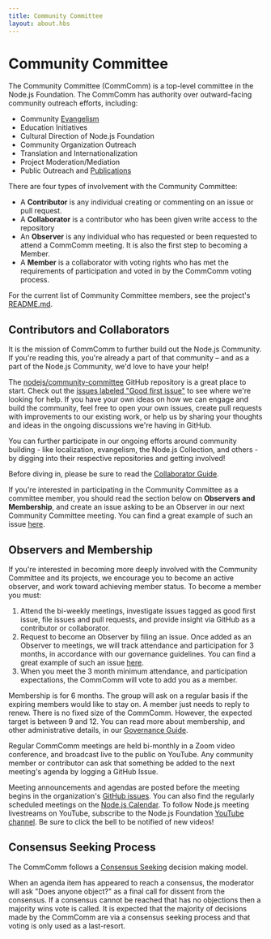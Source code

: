 ```yaml
---
title: Community Committee
layout: about.hbs
---
```


# Community Committee

The Community Committee (CommComm) is a top-level committee in the Node.js Foundation. The CommComm has authority over outward-facing community outreach efforts, including:
 - Community [Evangelism](https://github.com/nodejs/evangelism)
 - Education Initiatives
 - Cultural Direction of Node.js Foundation
 - Community Organization Outreach
 - Translation and Internationalization
 - Project Moderation/Mediation
 - Public Outreach and [Publications](https://medium.com/the-node-js-collection)

There are four types of involvement with the Community Committee:

  - A **Contributor** is any individual creating or commenting on an issue or pull request.
  - A **Collaborator** is a contributor who has been given write access to the repository
  - An **Observer** is any individual who has requested or been requested to attend a CommComm meeting. It is also the first step to becoming a Member.
  - A **Member** is a collaborator with voting rights who has met the requirements of participation and voted in by the CommComm voting process.

For the current list of Community Committee members, see the project's [README.md](https://github.com/nodejs/community-committee).

## Contributors and Collaborators

It is the mission of CommComm to further build out the Node.js Community. If you're reading this, you're already a part of that community – and as a part of the Node.js Community, we'd love to have your help!

The [nodejs/community-committee](https://github.com/nodejs/community-committee) GitHub repository is a great place to start. Check out the [issues labeled "Good first issue"](https://github.com/nodejs/community-committee/labels/good%20first%20issue) to see where we're looking for help. If you have your own ideas on how we can engage and build the community, feel free to open your own issues, create pull requests with improvements to our existing work, or help us by sharing your thoughts and ideas in the ongoing discussions we're having in GitHub.

You can further participate in our ongoing efforts around community building - like localization, evangelism, the Node.js Collection, and others - by digging into their respective repositories and getting involved!

Before diving in, please be sure to read the [Collaborator Guide](https://github.com/nodejs/community-committee/blob/master/governance/COLLABORATOR_GUIDE.md).

If you're interested in participating in the Community Committee as a committee member, you should read the section below on **Observers and Membership**, and create an issue asking to be an Observer in our next Community Committee meeting. You can find a great example of such an issue [here](https://github.com/nodejs/community-committee/issues/142).

## Observers and Membership

If you're interested in becoming more deeply involved with the Community Committee and its projects, we encourage you to become an active observer, and work toward achieving member status. To become a member you must:

 1. Attend the bi-weekly meetings, investigate issues tagged as good first issue, file issues and pull requests, and provide insight via GitHub as a contributor or collaborator.
 2. Request to become an Observer by filing an issue. Once added as an Observer to meetings, we will track attendance and participation for 3 months, in accordance with our governance guidelines. You can find a great example of such an issue [here](https://github.com/nodejs/community-committee/issues/142).
 3. When you meet the 3 month minimum attendance, and participation expectations, the CommComm will vote to add you as a member.

Membership is for 6 months. The group will ask on a regular basis if the expiring members would like to stay on. A member just needs to reply to renew. There is no fixed size of the CommComm. However, the expected target is between 9 and 12. You can read more about membership, and other administrative details, in our [Governance Guide](https://github.com/nodejs/community-committee/blob/master/GOVERNANCE.md).

Regular CommComm meetings are held bi-monthly in a Zoom video conference, and broadcast live to the public on YouTube. Any community member or contributor can ask that something be added to the next meeting's agenda by logging a GitHub Issue.

Meeting announcements and agendas are posted before the meeting begins in the organization's [GitHub issues](https://github.com/nodejs/community-committee/issues). You can also find the regularly scheduled meetings on the [Node.js Calendar](https://nodejs.org/calendar). To follow Node.js meeting livestreams on YouTube, subscribe to the Node.js Foundation [YouTube channel](https://www.youtube.com/channel/UCQPYJluYC_sn_Qz_XE-YbTQ). Be sure to click the bell to be notified of new videos!

## Consensus Seeking Process

The CommComm follows a [Consensus Seeking](https://en.wikipedia.org/wiki/Consensus-seeking_decision-making) decision making model.

When an agenda item has appeared to reach a consensus, the moderator will ask "Does anyone object?" as a final call for dissent from the consensus. If a consensus cannot be reached that has no objections then a majority wins vote is called. It is expected that the majority of decisions made by the CommComm are via a consensus seeking process and that voting is only used as a last-resort.
